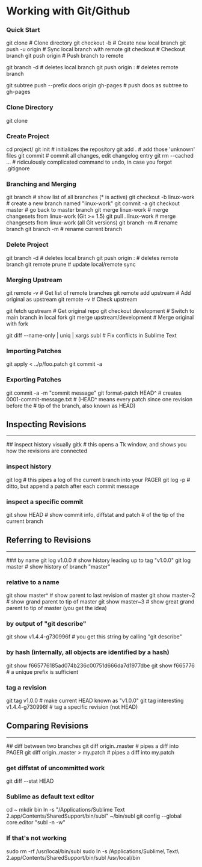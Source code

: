 # Working with Git/Github

### Quick Start
git clone <url> 					# Clone directory
git checkout -b <new-branch> 		# Create new local branch
git push -u origin <new-branch> 	# Sync local branch with remote
git checkout <branch> 				# Checkout branch
git push origin <branch> 			# Push branch to remote

git branch -d <branchname>   	# deletes local branch
git push origin :<branchname>	# deletes remote branch

git subtree push --prefix docs origin gh-pages  # push docs as subtree to gh-pages

### Clone Directory
git clone <url>

### Create Project
cd project/
git init                    # initializes the repository
git add .                   # add those 'unknown' files
git commit                  # commit all changes, edit changelog entry
git rm --cached <file>...   # ridiculously complicated command to undo, in case you forgot .gitignore

### Branching and Merging
git branch                          # show list of all branches (* is active)
git checkout -b linux-work          # create a new branch named "linux-work"
<make changes>
git commit -a
git checkout master                 # go back to master branch
git merge linux-work                # merge changesets from linux-work (Git >= 1.5)
git pull . linux-work               # merge changesets from linux-work (all Git versions)
git branch -m <oldname> <newname>   # rename branch
git branch -m <newname>             # rename current branch

### Delete Project
git branch -d <branchname>   	# deletes local branch
git push origin :<branchname>	# deletes remote branch
git remote prune <branchname>	# update local/remote sync

### Merging Upstream
git remote -v 									# Get list of remote branches
git remote add upstream <upstream github url>	# Add original as upstream
git remote -v 									# Check upstream

git fetch upstream 								# Get original repo
git checkout development						# Switch to main branch in local fork
git merge upstream/development					# Merge original with fork

git diff --name-only | uniq | xargs subl		# Fix conflicts in Sublime Text

### Importing Patches
git apply < ../p/foo.patch
git commit -a

### Exporting Patches
<make changes>
git commit -a -m "commit message"
git format-patch HEAD^  # creates 0001-commit-message.txt
                        # (HEAD^ means every patch since one revision before the
                        # tip of the branch, also known as HEAD)

## Inspecting Revisions
<hr>
## inspect history visually
gitk    # this opens a Tk window, and shows you how the revisions are connected

### inspect history
git log     # this pipes a log of the current branch into your PAGER
git log -p  # ditto, but append a patch after each commit message

### inspect a specific commit
git show HEAD   # show commit info, diffstat and patch
                # of the tip of the current branch

## Referring to Revisions
<hr>
### by name
git log v1.0.0  # show history leading up to tag "v1.0.0"
git log master  # show history of branch "master"

### relative to a name
git show master^    # show parent to last revision of master
git show master~2   # show grand parent to tip of master
git show master~3   # show great grand parent to tip of master (you get the idea)

### by output of "git describe"
git show v1.4.4-g730996f    # you get this string by calling "git describe"

### by hash (internally, all objects are identified by a hash)
git show f665776185ad074b236c00751d666da7d1977dbe
git show f665776    # a unique prefix is sufficient

### tag a revision
git tag v1.0.0                      # make current HEAD known as "v1.0.0"
git tag interesting v1.4.4-g730996f # tag a specific revision (not HEAD)

## Comparing Revisions
<hr>
## diff between two branches
git diff origin..master             # pipes a diff into PAGER
git diff origin..master > my.patch  # pipes a diff into my.patch

### get diffstat of uncommitted work
git diff --stat HEAD

### Sublime as default text editor
cd ~
mkdir bin
ln -s "/Applications/Sublime Text 2.app/Contents/SharedSupport/bin/subl" ~/bin/subl
git config --global core.editor "subl -n -w"

### If that's not working
sudo rm -rf /usr/local/bin/subl
sudo ln -s /Applications/Sublime\ Text\ 2.app/Contents/SharedSupport/bin/subl /usr/local/bin